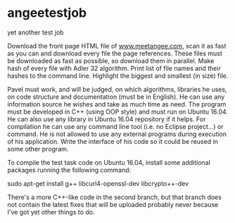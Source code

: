 # angeetestjob
yet another test job

Download the front page HTML file of www.meetangee.com, scan it as fast as you can and download every file the page references. These files must be downloaded as fast as possible, so download them in parallel. Make hash of every file with Adler 32 algorithm. Print list of file names and their hashes to the command line. Highlight the biggest and smallest (in size) file.

Pavel must work, and will be judged, on which algorithms, libraries he uses, on code structure and documentation (must be in English). He can use any information source he wishes and take as much time as need. The program must be developed in C++ (using OOP style) and must run on Ubuntu 16.04. He can also use any library in Ubuntu 16.04 repository if it helps. For compilation he can use any command line tool (i.e. no Eclipse project...) or command. He is not allowed to use any external programs during execution of his application. Write the interface of his code so it could be reused in some other program.

To compile the test task code on Ubuntu 16.04, install some additional packages running the following command:

sudo apt-get install g++ libcurl4-openssl-dev libcrypto++-dev

There's a more C++-like code in the second branch, but that branch does not contain the latest fixes that will be uploaded probably never because I've got yet other things to do.
